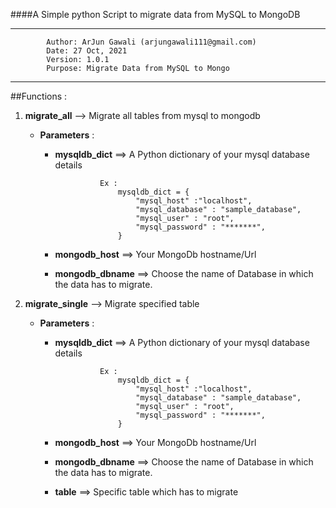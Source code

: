 ####A Simple python Script to migrate data from MySQL to MongoDB 

-------------------------------------------------------------------------
            Author: ArJun Gawali (arjungawali111@gmail.com)
            Date: 27 Oct, 2021
            Version: 1.0.1
            Purpose: Migrate Data from MySQL to Mongo
-------------------------------------------------------------------------

##Functions :

1. **migrate_all**  --> Migrate all tables from mysql to mongodb 
    - **Parameters** : 
        - **mysqldb_dict** ==> A Python dictionary of your mysql database details 
                       
                        Ex : 
                            mysqldb_dict = {
                                "mysql_host" :"localhost",
                                "mysql_database" : "sample_database",
                                "mysql_user" : "root",
                                "mysql_password" : "*******",
                            }

        - **mongodb_host** ==> Your MongoDb hostname/Url
        - **mongodb_dbname** ==> Choose the name of Database in which the data has to migrate.

2. **migrate_single**  --> Migrate specified table 

    - **Parameters** : 
        - **mysqldb_dict** ==> A Python dictionary of your mysql database details 
        
                        Ex : 
                            mysqldb_dict = {
                                "mysql_host" :"localhost",
                                "mysql_database" : "sample_database",
                                "mysql_user" : "root",
                                "mysql_password" : "*******",
                            }

        - **mongodb_host** ==> Your MongoDb hostname/Url 
        - **mongodb_dbname** ==> Choose the name of Database in which the data has to migrate.
        - **table** ==> Specific table which has to migrate 
        
